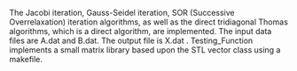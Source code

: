 The Jacobi iteration, Gauss-Seidel iteration, SOR (Successive Overrelaxation) iteration algorithms, as well as the direct tridiagonal 
Thomas algorithms, which is a direct algorithm, are implemented. The input data files are A.dat and B.dat. The output file is X.dat . Testing_Function implements a small matrix library based upon the STL vector class using a makefile.
